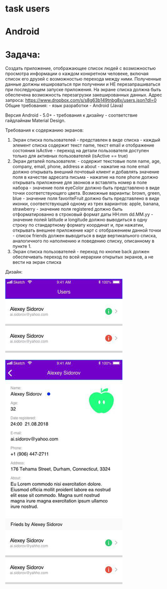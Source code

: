 # task users
# Android
# Задача:

Создать приложение, отображающее список людей с возможностью просмотра информации о каждом конкретном человеке, 
включая список его друзей с возможностью перехода между ними.  Полученные данные должны кешироваться при получении и НЕ 
перезапрашиваться при последующем запуске приложения. На экране списка должна быть обеспечена возможность перезагрузки 
закешированных данных.  Адрес запроса:  https://www.dropbox.com/s/s8g63b149tnbg8x/users.json?dl=0  Общие требования: - 
язык разработки - Android (Java)

  Версия Android - 5.0+ - требования к дизайну - соответствие гайдлайнам Material Design. 

Требования к содержанию экранов: 
  1. Экран списка пользователей - представлен в виде списка - каждый элемент списка содержит текст name, текст email и
     отображение состояния isActive - переход на детали пользователя доступен только для активных пользователей (isActive == true)  
  2. Экран деталей пользователя: - содержит текстовые поля name, age, company, email, phone, address и about - нажатие на поле email 
  должно открывать внешний почтовый клиент и добавлять значение поля в качестве адресата письма - нажатие на поле phone должно 
  открывать приложение для звонков и вставлять номер в поле набора - значение поля eyeColor должно быть представлено в виде
  точки соответствующего цвета. Возможные варианты: brown, green, blue - значение поля favoriteFruit должно быть представлено 
  в виде иконки, соответствующей одному из трех вариантов: apple, banana, strawberry - значение поля registered должно быть 
  отформатированно в строковый формат даты HH:mm dd.MM.yy - значение полей latitude и longitude должно выводиться в одну строку 
  по стандартному формату координат и, при нажатии, открывать внешнее приложение карт с отображением данной точки - список friends
  должен выводиться в виде вертикального списка, аналогичного по наполнению и поведению списку, описанному в пункте 1.
  3. Экран списка пользователей - переход по кнопке back должен обеспечивать переход по всей иерархии открытых экранов, 
  а не вести на экран списка

Дизайн:

![alt text](https://github.com/AlexeySidorov/taskuser/blob/master/task3_preview.jpg)
